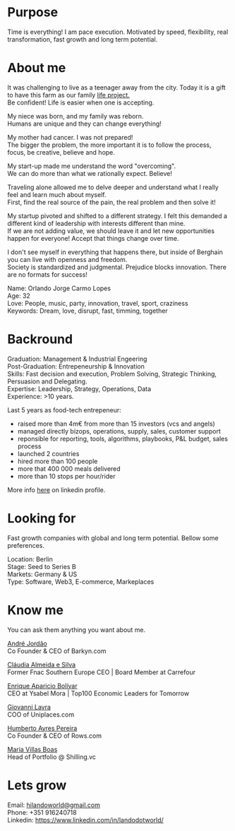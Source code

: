 # Purpose
Time is everything! I am pace execution. Motivated by speed, flexibility, real transformation, fast growth and long term potential.

# About me
It was challenging to live as a teenager away from the city. Today it is a gift to have this farm as our family <a href="https://www.instagram.com/epicoshouse/">life project.</a> <br>
Be confident! Life is easier when one is accepting.

My niece was born, and my family was reborn.<br>
Humans are unique and they can change everything!

My mother had cancer. I was not prepared!<br>
The bigger the problem, the more important it is to follow the process, focus, be creative, believe and hope.

My start-up made me understand the word "overcoming".<br>
We can do more than what we rationally expect. Believe!

Traveling alone allowed me to delve deeper and understand what I really feel and learn much about myself.<br>
First, find the real source of the pain, the real problem and then solve it!

My startup pivoted and shifted to a different strategy. I felt this demanded a different kind of leadership with interests different than mine. <br>
If we are not adding value, we should leave it and let new opportunities happen for everyone! Accept that things change over time.

I don't see myself in everything that happens there, but inside of Berghain you can live with openness and freedom.<br>
Society is standardized and judgmental. Prejudice blocks innovation. There are no formats for success! 

Name: Orlando Jorge Carmo Lopes <br> 
Age: 32 <br>
Love: People, music, party, innovation, travel, sport, craziness <br>
Keywords: Dream, love, disrupt, fast, timming, together

# Backround
Graduation: Management & Industrial Engeering <br>
Post-Graduation: Entrepeneurship & Innovation <br>
Skills: Fast decision and execution, Problem Solving, Strategic Thinking, Persuasion and Delegating. <br>
Expertise: Leadership, Strategy, Operations, Data  <br>
Experience: >10 years. 

Last 5 years as food-tech entrepeneur:
- raised more than 4m€ from more than 15 investors (vcs and angels) 
- managed directly bizops, operations, supply, sales, customer support
- reponsible for reporting, tools, algorithms, playbooks, P&L budget, sales process
- launched 2 countries
- hired more than 100 people
- more that 400 000 meals delivered
- more than 10 stops per hour/rider

More info <a href="https://www.linkedin.com/in/landodotworld/">here</a> on linkedin profile.

# Looking for
Fast growth companies with global and long term potential. Bellow some preferences.

Location: Berlin <br>
Stage: Seed to Series B <br>
Markets: Germany & US <br>
Type: Software, Web3, E-commerce, Markeplaces <br>

# Know me
You can ask them anything you want about me.


<a href="https://www.linkedin.com/in/andrejordao/">André Jordão</a> <br>
Co Founder & CEO of Barkyn.com <br>

<a href="https://www.linkedin.com/in/claudia-almeidasilva/">Cláudia Almeida e Silva</a> <br>
Former Fnac Southern Europe CEO | Board Member at Carrefour <br>

<a href="https://www.linkedin.com/in/enriqueapariciobolivar/">Enrique Aparicio Bolívar</a> <br>
CEO at Ysabel Mora | Top100 Economic Leaders for Tomorrow




<a href="https://www.linkedin.com/in/giovanni-lavra-12b40457/">Giovanni Lavra</a> <br>
COO of Uniplaces.com

<a href="https://www.linkedin.com/in/humbertoayrespereira/">Humberto Ayres Pereira</a> <br>
Co Founder & CEO of Rows.com


<a href="https://www.linkedin.com/in/mariapvillasboas//">Maria Villas Boas</a> <br>
Head of Portfolio @ Shilling.vc





# Lets grow
Email: hilandoworld@gmail.com <br>
Phone: +351 916240718 <br>
Linkedin: https://www.linkedin.com/in/landodotworld/









